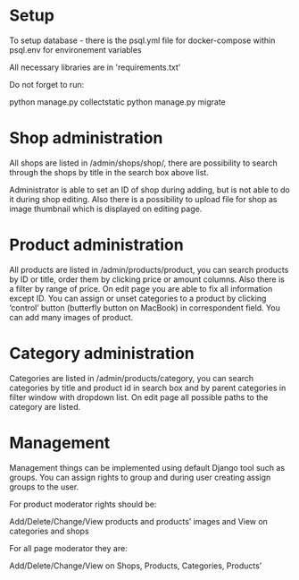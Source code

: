 # Setup 
To setup database - there is the psql.yml file for docker-compose within psql.env for environement variables

All necessary libraries are in 'requirements.txt'

Do not forget to run:

python manage.py collectstatic
python manage.py migrate

# Shop administration

All shops are listed in /admin/shops/shop/, there are possibility to search through the shops by title in the search box above list.

Administrator is able to set an ID of shop during adding, but is not able to do it during shop editing. Also there is a possibility to upload file for shop as image thumbnail which is displayed on editing page.

# Product administration 

All products are listed in /admin/products/product, you can search products by ID or title, order them by clicking price or amount columns. Also there is a filter by range of price. On edit page you are able to fix all information except ID. You can assign or unset categories to a product by clicking ‘control’ button (butterfly button on MacBook) in correspondent field. You can add many images of product.

# Category administration 

Categories are listed in /admin/products/category, you can search categories by title and product id in search box and by parent categories in filter window with dropdown list. On edit page all possible paths to the category are listed.

# Management 

Management things can be implemented using default Django tool such as groups. You can assign rights to group and during user creating assign groups to the user. 

For product moderator rights should be:

Add/Delete/Change/View products and products’ images and View on categories and shops

For all page moderator they are:

Add/Delete/Change/View on Shops, Products, Categories, Products’ 
